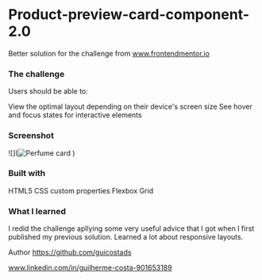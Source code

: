 # Product-preview-card-component-2.0
Better solution for the challenge from www.frontendmentor.io



### The challenge
Users should be able to:

View the optimal layout depending on their device's screen size
See hover and focus states for interactive elements

### Screenshot
![](![Perfume card](https://user-images.githubusercontent.com/104312621/188284235-776b3520-831b-4295-a5dd-37e8c5824c85.jpg)
 )

### Built with
HTML5
CSS custom properties
Flexbox
Grid

### What I learned

I redid the challenge apllying some very useful advice that I got when I first published my previous solution. Learned a lot about responsive layouts.

Author
https://github.com/guicostads

www.linkedin.com/in/guilherme-costa-901653189
